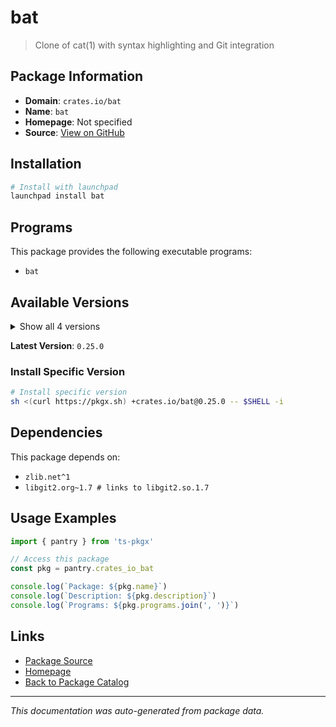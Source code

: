 # bat

> Clone of cat(1) with syntax highlighting and Git integration

## Package Information

- **Domain**: `crates.io/bat`
- **Name**: `bat`
- **Homepage**: Not specified
- **Source**: [View on GitHub](https://github.com/pkgxdev/pantry/tree/main/projects/crates.io/bat/package.yml)

## Installation

```bash
# Install with launchpad
launchpad install bat
```

## Programs

This package provides the following executable programs:

- `bat`

## Available Versions

<details>
<summary>Show all 4 versions</summary>

- `0.25.0`, `0.24.0`, `0.23.0`, `0.22.1`

</details>

**Latest Version**: `0.25.0`

### Install Specific Version

```bash
# Install specific version
sh <(curl https://pkgx.sh) +crates.io/bat@0.25.0 -- $SHELL -i
```

## Dependencies

This package depends on:

- `zlib.net^1`
- `libgit2.org~1.7 # links to libgit2.so.1.7`

## Usage Examples

```typescript
import { pantry } from 'ts-pkgx'

// Access this package
const pkg = pantry.crates_io_bat

console.log(`Package: ${pkg.name}`)
console.log(`Description: ${pkg.description}`)
console.log(`Programs: ${pkg.programs.join(', ')}`)
```

## Links

- [Package Source](https://github.com/pkgxdev/pantry/tree/main/projects/crates.io/bat/package.yml)
- [Homepage](#)
- [Back to Package Catalog](../package-catalog.md)

---

*This documentation was auto-generated from package data.*
